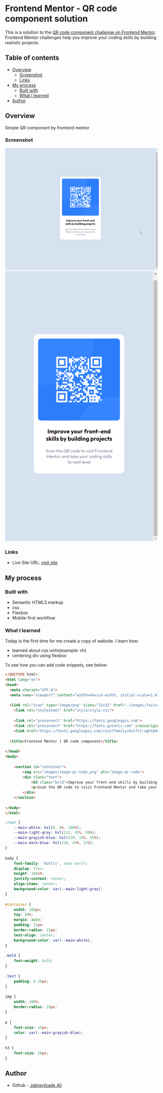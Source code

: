 # Frontend Mentor - QR code component solution

This is a solution to the [QR code component challenge on Frontend Mentor](https://www.frontendmentor.io/challenges/qr-code-component-iux_sIO_H). Frontend Mentor challenges help you improve your coding skills by building realistic projects. 

## Table of contents

- [Overview](#overview)
  - [Screenshot](#screenshot)
  - [Links](#links)
- [My process](#my-process)
  - [Built with](#built-with)
  - [What I learned](#what-i-learned)
- [Author](#author)


## Overview
Simple QR component by frontend mentor
### Screenshot

![](./design/my-desktop-design.png)
![](./design/my-mobile-design.png)


### Links

- Live Site URL: [visit site](https://jabrayilzadeali.github.io/QR-code-Component-by-frontendmentor/)

## My process

### Built with

- Semantic HTML5 markup
- css
- Flexbox
- Mobile-first workflow

### What I learned

Today is the first time for me create a copy of website. I learn how:
- learned about css units(example: vh)
- centering div using flexbox

To see how you can add code snippets, see below:

```html
<!DOCTYPE html>
<html lang="en">
<head>
  <meta charset="UTF-8">
  <meta name="viewport" content="width=device-width, initial-scale=1.0"> <!-- displays site properly based on user's device -->

  <link rel="icon" type="image/png" sizes="32x32" href="./images/favicon-32x32.png">
	<link rel="stylesheet" href="style/style.css">
	 
	<link rel="preconnect" href="https://fonts.googleapis.com">
	<link rel="preconnect" href="https://fonts.gstatic.com" crossorigin>
	<link href="https://fonts.googleapis.com/css2?family=Outfit:wght@400;700&display=swap" rel="stylesheet">
  
  <title>Frontend Mentor | QR code component</title>

</head>
<body>

	<section id="container">
		<img src="images/image-qr-code.png" alt="image-qr-code">
		<div class="text">
			<h3 class="bold">Improve your front-end skills by building projects</h3>
			<p>Scan the QR code to visit Frontend Mentor and take your coding skills to next level</p>
		</div>
	</section>

</body>
</html>
```
```css
:root {
	--main-white: hsl(0, 0%, 100%);
	--main-light-gray: hsl(212, 45%, 89%);
	--main-grayish-blue: hsl(220, 15%, 55%);
	--main-dark-blue: hsl(218, 44%, 22%);
}

body {
	font-family: 'Outfit', sans-serif;
	display: flex;
	height: 100vh;
	justify-content: center;
	align-items: center;
	background-color: var(--main-light-gray);
}

#container {
	width: 280px;
	top: 50%;
	margin: auto;
	padding: 15px;
	border-radius: 15px;
	text-align: center;
	background-color: var(--main-white);
}

.bold {
	font-weight: bold;
}

.text {
	padding: 0 20px;
}

img {
	width: 100%;
	border-radius: 10px;
}

p {
	font-size: 15px;
	color: var(--main-grayish-blue);
}

h3 {
	font-size: 20px;
}
```

## Author

- Github - [Jabrayilzade Ali](https://github.com/jabrayilzadeali)